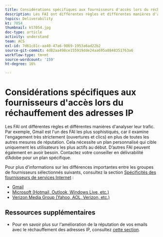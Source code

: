 ```yaml
---
title: Considérations spécifiques aux fournisseurs d'accès lors du réchauffement des adresses IP
description: Les FAI ont différentes règles et différentes manières d'analyser leur trafic. Cela nécessite un plan personnalisé qui cible uniquement les utilisateurs les plus actifs au début.
topics: Deliverability
kt: 7054
thumbnail: kt7054.jpg
doc-type: article
activity: understand
team: ACS
exl-id: 7d61c81c-aa40-47a6-9869-1953a6ad22b2
source-git-commit: 4d82aa498ce155919dde24aa695a8848351763a6
workflow-type: tm+mt
source-wordcount: '159'
ht-degree: 16%

---
```


# Considérations spécifiques aux fournisseurs d&#39;accès lors du réchauffement des adresses IP

Les FAI ont différentes règles et différentes manières d&#39;analyser leur trafic. Par exemple, Gmail est l&#39;un des FAI les plus sophistiqués, car il examine l&#39;engagement très strictement (ouvertures et clics) en plus de toutes les autres mesures de réputation. Cela nécessite un plan personnalisé qui cible uniquement les utilisateurs les plus actifs au début. D’autres FAI peuvent également en avoir besoin. Contactez votre conseiller en délivrabilité d’Adobe pour un plan spécifique.

Pour plus d’informations sur les différences importantes entre les groupes de fournisseurs sélectionnés suivants, consultez la section [Spécificités des fournisseurs de services Internet](/help/internet-service-provider-specifics/overview.md) :

* [Gmail](/help/internet-service-provider-specifics/gmail.md)
* [Microsoft (Hotmail, Outlook, Windows Live, etc.)](/help/internet-service-provider-specifics/microsoft.md)
* [Verizon Media Group (Yahoo, AOL, Verizon, etc.)](/help/internet-service-provider-specifics/verizon-media-group.md)

## Ressources supplémentaires

* Pour en savoir plus sur l&#39;amélioration de la réputation de vos emails avec le réchauffement des adresses IP, consultez [cette section](/help/additional-resources/increase-reputation-with-ip-warming.md).
